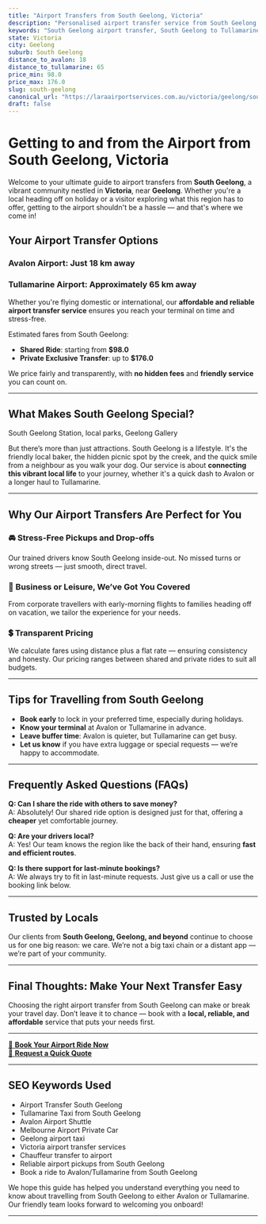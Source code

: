 ```yaml
---
title: "Airport Transfers from South Geelong, Victoria"
description: "Personalised airport transfer service from South Geelong to Avalon and Tullamarine airports. Enjoy a smooth, affordable ride with us!"
keywords: "South Geelong airport transfer, South Geelong to Tullamarine, South Geelong to Avalon, airport taxi South Geelong, private airport transfer South Geelong, shared ride South Geelong, South Geelong transfers, airport shuttle South Geelong, book South Geelong airport taxi, affordable South Geelong airport transfer, South Geelong airport transfer service, airport transfer Geelong, airport transfer Melbourne, Melbourne airport taxi, airport transfers Victoria, Tullamarine airport shuttle, Avalon airport transfers, Melbourne private transfer, airport transport services Melbourne"
state: Victoria
city: Geelong
suburb: South Geelong
distance_to_avalon: 18
distance_to_tullamarine: 65
price_min: 98.0
price_max: 176.0
slug: south-geelong
canonical_url: "https://laraairportservices.com.au/victoria/geelong/south-geelong/"
draft: false
---
```


# Getting to and from the Airport from South Geelong, Victoria

Welcome to your ultimate guide to airport transfers from **South Geelong**, a vibrant community nestled in **Victoria**, near **Geelong**. Whether you're a local heading off on holiday or a visitor exploring what this region has to offer, getting to the airport shouldn't be a hassle — and that's where we come in!

## Your Airport Transfer Options

### Avalon Airport: Just 18 km away  
### Tullamarine Airport: Approximately 65 km away

Whether you're flying domestic or international, our **affordable and reliable airport transfer service** ensures you reach your terminal on time and stress-free.

Estimated fares from South Geelong:
- **Shared Ride**: starting from **$98.0**
- **Private Exclusive Transfer**: up to **$176.0**

We price fairly and transparently, with **no hidden fees** and **friendly service** you can count on.

---

## What Makes South Geelong Special?

South Geelong Station, local parks, Geelong Gallery

But there’s more than just attractions. South Geelong is a lifestyle. It's the friendly local baker, the hidden picnic spot by the creek, and the quick smile from a neighbour as you walk your dog. Our service is about **connecting this vibrant local life** to your journey, whether it's a quick dash to Avalon or a longer haul to Tullamarine.

---

## Why Our Airport Transfers Are Perfect for You

### 🚘 Stress-Free Pickups and Drop-offs
Our trained drivers know South Geelong inside-out. No missed turns or wrong streets — just smooth, direct travel.

### 💼 Business or Leisure, We’ve Got You Covered
From corporate travellers with early-morning flights to families heading off on vacation, we tailor the experience for your needs.

### 💲 Transparent Pricing
We calculate fares using distance plus a flat rate — ensuring consistency and honesty. Our pricing ranges between shared and private rides to suit all budgets.

---

## Tips for Travelling from South Geelong

- **Book early** to lock in your preferred time, especially during holidays.
- **Know your terminal** at Avalon or Tullamarine in advance.
- **Leave buffer time**: Avalon is quieter, but Tullamarine can get busy.
- **Let us know** if you have extra luggage or special requests — we’re happy to accommodate.

---

## Frequently Asked Questions (FAQs)

**Q: Can I share the ride with others to save money?**  
A: Absolutely! Our shared ride option is designed just for that, offering a **cheaper** yet comfortable journey.

**Q: Are your drivers local?**  
A: Yes! Our team knows the region like the back of their hand, ensuring **fast and efficient routes**.

**Q: Is there support for last-minute bookings?**  
A: We always try to fit in last-minute requests. Just give us a call or use the booking link below.

---

## Trusted by Locals

Our clients from **South Geelong, Geelong, and beyond** continue to choose us for one big reason: we care. We’re not a big taxi chain or a distant app — we’re part of your community.

---

## Final Thoughts: Make Your Next Transfer Easy

Choosing the right airport transfer from South Geelong can make or break your travel day. Don’t leave it to chance — book with a **local, reliable, and affordable** service that puts your needs first.

---

[📅 **Book Your Airport Ride Now**](https://laraairportservices.square.site/s/appointments)  
[📧 **Request a Quick Quote**](https://laraairportservices.square.site/contact-us)

---

## SEO Keywords Used
- Airport Transfer South Geelong
- Tullamarine Taxi from South Geelong
- Avalon Airport Shuttle
- Melbourne Airport Private Car
- Geelong airport taxi
- Victoria airport transfer services
- Chauffeur transfer to airport
- Reliable airport pickups from South Geelong
- Book a ride to Avalon/Tullamarine from South Geelong

We hope this guide has helped you understand everything you need to know about travelling from South Geelong to either Avalon or Tullamarine. Our friendly team looks forward to welcoming you onboard!

---
